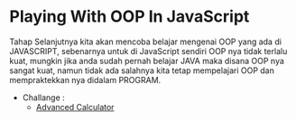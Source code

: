 # Playing With OOP In JavaScript

Tahap Selanjutnya kita akan mencoba belajar mengenai OOP yang ada di JAVASCRIPT, sebenarnya untuk di JavaScript sendiri OOP nya tidak terlalu kuat, mungkin jika anda sudah pernah belajar JAVA maka disana OOP nya sangat kuat, namun tidak ada salahnya kita tetap mempelajari OOP dan mempraktekkan nya didalam PROGRAM.

- Challange : 
    - [Advanced Calculator](./Advanced-Calculator)
